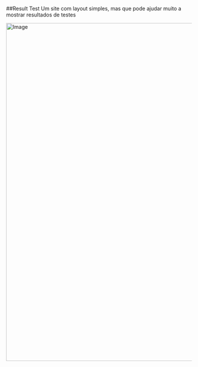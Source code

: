 ##Result Test
Um site com layout simples, mas que pode ajudar muito a mostrar resultados de testes

<img width="1902" height="918" alt="Image" src="https://github.com/user-attachments/assets/84ae187a-9f01-45d0-b9da-c28a9b2b584d" />
